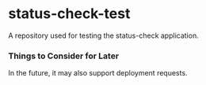 # status-check-test
A repository used for testing the status-check application.
### Things to Consider for Later
In the future, it may also support deployment requests. 
